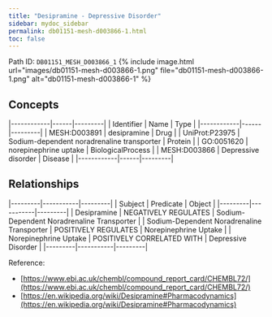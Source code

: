 ```yaml
---
title: "Desipramine - Depressive Disorder"
sidebar: mydoc_sidebar
permalink: db01151-mesh-d003866-1.html
toc: false 
---
```



Path ID: `DB01151_MESH_D003866_1`
{% include image.html url="images/db01151-mesh-d003866-1.png" file="db01151-mesh-d003866-1.png" alt="db01151-mesh-d003866-1" %}

## Concepts

|------------|------|---------|
| Identifier | Name | Type    |
|------------|------|---------|
| MESH:D003891 | desipramine | Drug |
| UniProt:P23975 | Sodium-dependent noradrenaline transporter | Protein |
| GO:0051620 | norepinephrine uptake | BiologicalProcess |
| MESH:D003866 | Depressive disorder | Disease |
|------------|------|---------|

## Relationships

|---------|-----------|---------|
| Subject | Predicate | Object  |
|---------|-----------|---------|
| Desipramine | NEGATIVELY REGULATES | Sodium-Dependent Noradrenaline Transporter |
| Sodium-Dependent Noradrenaline Transporter | POSITIVELY REGULATES | Norepinephrine Uptake |
| Norepinephrine Uptake | POSITIVELY CORRELATED WITH | Depressive Disorder |
|---------|-----------|---------|

Reference: 
  - [https://www.ebi.ac.uk/chembl/compound_report_card/CHEMBL72/](https://www.ebi.ac.uk/chembl/compound_report_card/CHEMBL72/)
  - [https://en.wikipedia.org/wiki/Desipramine#Pharmacodynamics](https://en.wikipedia.org/wiki/Desipramine#Pharmacodynamics)
